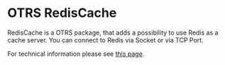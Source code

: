 # OTRS RedisCache

RedisCache is a OTRS package, that adds a possibility to use Redis as a cache server.
You can connect to Redis via Socket or via TCP Port.

For technical information please see [this page](doc/en/RedisCache.md).
